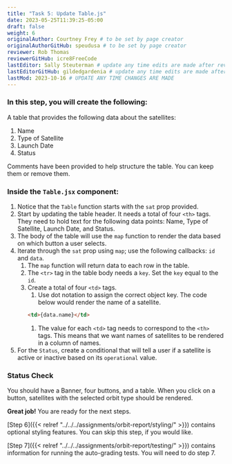 ```yaml
---
title: "Task 5: Update Table.js"
date: 2023-05-25T11:39:25-05:00
draft: false
weight: 6
originalAuthor: Courtney Frey # to be set by page creator
originalAuthorGitHub: speudusa # to be set by page creator
reviewer: Rob Thomas
reviewerGitHub: icre8FreeCode
lastEditor: Sally Steuterman # update any time edits are made after review
lastEditorGitHub: gildedgardenia # update any time edits are made after review
lastMod: 2023-10-16 # UPDATE ANY TIME CHANGES ARE MADE
---
```


### In this step, you will create the following:
A table that provides the following data about the satellites: 
   1. Name
   1. Type of Satellite
   1. Launch Date
   1. Status

Comments have been provided to help structure the table.  You can keep them or remove them.

### Inside the `Table.jsx` component:

1. Notice that the `Table` function starts with the `sat` prop provided.
1. Start by updating the table header.  It needs a total of four `<th>` tags.  They need to hold text for the following data points: Name, Type of Satellite, Launch Date, and Status.
1. The body of the table will use the `map` function to render the data based on which button a user selects.
1. Iterate through the `sat` prop using `map`; use the following callbacks: `id` and `data`.
   1. The `map` function will return data to each row in the table.  
   1. The `<tr>` tag in the table body needs a `key`.  Set the `key` equal to the `id`.
   1. Create a total of four `<td>` tags.
      1. Use dot notation to assign the correct object key.  The code below would render the name of a satellite.
      ```html
      <td>{data.name}</td>
      ```
      1. The value for each `<td>` tag needs to correspond to the `<th>` tags.  This means that we want names of satellites to be rendered in a column of names.
1. For the `Status`, create a conditional that will tell a user if a satellite is active or inactive based on its `operational` value.

### Status Check

You should have a Banner, four buttons, and a table.  When you click on a button, satellites with the selected orbit type should be rendered.

**Great job!**  You are ready for the next steps.


[Step 6]({{< relref "../../../assignments/orbit-report/styling/" >}}) contains optional styling features.  You can skip this step, if you would like. 


[Step 7]({{< relref "../../../assignments/orbit-report/testing/" >}}) contains information for running the auto-grading tests.  You will need to do step 7. 